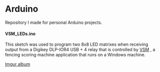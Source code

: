 # Arduino

Repository I made for personal Arduino projects.


#### VSM_LEDs.ino

This sketch was used to program two 8x8 LED matrixes when receiving output from a Digikey DLP-IOR4 USB + 4 relay that is controlled by [VSM](http://www.virtualscoringmachine.com/) , a fencing scoring machine application that runs on a Windows machine.

[Imgur album](https://imgur.com/a/eUROwK5)

